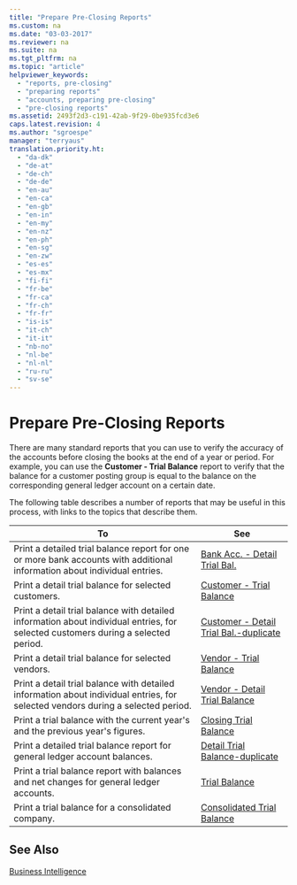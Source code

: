 ```yaml
---
title: "Prepare Pre-Closing Reports"
ms.custom: na
ms.date: "03-03-2017"
ms.reviewer: na
ms.suite: na
ms.tgt_pltfrm: na
ms.topic: "article"
helpviewer_keywords: 
  - "reports, pre-closing"
  - "preparing reports"
  - "accounts, preparing pre-closing"
  - "pre-closing reports"
ms.assetid: 2493f2d3-c191-42ab-9f29-0be935fcd3e6
caps.latest.revision: 4
ms.author: "sgroespe"
manager: "terryaus"
translation.priority.ht: 
  - "da-dk"
  - "de-at"
  - "de-ch"
  - "de-de"
  - "en-au"
  - "en-ca"
  - "en-gb"
  - "en-in"
  - "en-my"
  - "en-nz"
  - "en-ph"
  - "en-sg"
  - "en-zw"
  - "es-es"
  - "es-mx"
  - "fi-fi"
  - "fr-be"
  - "fr-ca"
  - "fr-ch"
  - "fr-fr"
  - "is-is"
  - "it-ch"
  - "it-it"
  - "nb-no"
  - "nl-be"
  - "nl-nl"
  - "ru-ru"
  - "sv-se"
---
```

# Prepare Pre-Closing Reports
There are many standard reports that you can use to verify the accuracy of the accounts before closing the books at the end of a year or period. For example, you can use the **Customer \- Trial Balance** report to verify that the balance for a customer posting group is equal to the balance on the corresponding general ledger account on a certain date.  
  
 The following table describes a number of reports that may be useful in this process, with links to the topics that describe them.  
  
|**To**|**See**|  
|------------|-------------|  
|Print a detailed trial balance report for one or more bank accounts with additional information about individual entries.|[Bank Acc. \- Detail Trial Bal.](../Topic/\($%20R_1404%20Bank%20Acc.%20-%20Detail%20Trial%20Bal.%20$\).md)|  
|Print a detail trial balance for selected customers.|[Customer \- Trial Balance](../Topic/\($%20R_129%20Customer%20-%20Trial%20Balance%20$\).md)|  
|Print a detail trial balance with detailed information about individual entries, for selected customers during a selected period.|[Customer \- Detail Trial Bal.\-duplicate](../Topic/\($%20R_104%20Customer%20-%20Detail%20Trial%20Bal.%20$\)-duplicate.md)|  
|Print a detail trial balance for selected vendors.|[Vendor \- Trial Balance](../Topic/\($%20R_329%20Vendor%20-%20Trial%20Balance%20$\).md)|  
|Print a detail trial balance with detailed information about individual entries, for selected vendors during a selected period.|[Vendor \- Detail Trial Balance](../Topic/\($%20R_304%20Vendor%20-%20Detail%20Trial%20Balance%20$\).md)|  
|Print a trial balance with the current year's and the previous year's figures.|[Closing Trial Balance](../Topic/\($%20R_10%20Closing%20Trial%20Balance%20$\).md)|  
|Print a detailed trial balance report for general ledger account balances.|[Detail Trial Balance\-duplicate](../Topic/\($%20R_4%20Detail%20Trial%20Balance%20$\)-duplicate.md)|  
|Print a trial balance report with balances and net changes for general ledger accounts.|[Trial Balance](../Topic/\($%20R_6%20Trial%20Balance%20$\).md)|  
|Print a trial balance for a consolidated company.|[Consolidated Trial Balance](../Topic/\($%20R_17%20Consolidated%20Trial%20Balance%20$\).md)|  
  
## See Also  
 [Business Intelligence](../BusinessIntelligence/business-intelligence.md)